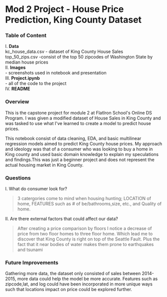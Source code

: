 # Mod 2 Project - House Price Prediction, King County Dataset

### Table of Content
I. <b>Data</b><br>
       kc_house_data.csv
      - dataset of King County House Sales<br>
       top_50_zips.csv
        -consist of the top 50 zipcodes of Washington State by median house prices<br>
II. <b>Images</b><br>
       - screenshots used in notebook and presentation<br>
III. <b>Project.ipynb</b><br>
        - all of the code to the project<br>
IV. <b>README</b>



### Overview

This is the capstone project for module 2 at FlatIron School's Online DS Program. I was given a modified dataset of House Sales in King County and was tasked to use what I've learned to create a model to predict house prices.

This notebook consist of data cleaning, EDA, and basic multilinear regression models aimed to predict King County house prices. My approach and ideology was that of a consumer who was looking to buy a home in King county and used basic domain knowledge to explain my speculations and findings.This was just a beginner project and does not represent the actual housing market in King County.

### Questions

I. What do consumer look for?
>3 catergories come to mind when housing hunting; LOCATION of home, FEATURES such as # of be/bathrooms,size, etc., and Quality of home.
    
II. Are there external factors that could affect our data?
>After creating a price comparison by floors I notice a decrease of price from two floor homes to three floor home. Which lead me to discover that King County is right on top of the Seattle Fault. Plus the fact that it near bodies of water makes them prone to earthquakes and tsunami


### Future Improvements

Gathering more data, the dataset only consisted of sales between 2014-2015, more data could help the model be more accurate. Features such as zipcode,lat, and log could have been incorporated in more unique ways such that locations impact on price could be explored further.